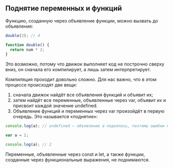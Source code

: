 ## Поднятие переменных и функций

Функцию, созданную через объявление функции, можно вызвать до объявления:

```javascript
double(2); // 4

function double() {
  return num * 2;
}
```

Это возможно, потому что движок выполняет код не построчно сверху вниз, он сначала его компилирует, а лишь затем интерпретирует.

Компиляция проходит довольно сложно. Для нас важно, что в этом процессе происходят две вещи:

1.  сначала движок найдёт все объявления функций и объявит их;
2.  затем найдёт все переменные, объявленные через var, объявит их и присвоит каждой значение undefined.
3.  Объявление функций и переменных через var произойдёт в первую очередь. Это называется «поднятие»:

```javascript
console.log(a); // undefined — объявление а поднялось, поэтому ошибки нет

var a = 2;

console.log(a); // 2
```

Переменные, объявленные через const и let, а также функции, созданные через функциональные выражения, не поднимаются.

